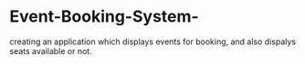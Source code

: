 # Event-Booking-System-
creating an application which displays events for booking, and also dispalys seats available or not.
